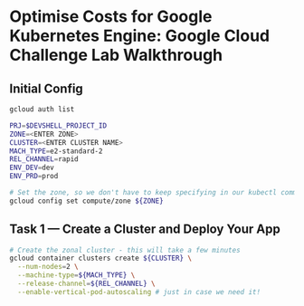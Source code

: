 # Optimise Costs for Google Kubernetes Engine: Google Cloud Challenge Lab Walkthrough

## Initial Config
```bash
gcloud auth list

PRJ=$DEVSHELL_PROJECT_ID
ZONE=<ENTER ZONE>
CLUSTER=<ENTER CLUSTER NAME>
MACH_TYPE=e2-standard-2
REL_CHANNEL=rapid
ENV_DEV=dev
ENV_PRD=prod

# Set the zone, so we don't have to keep specifying in our kubectl commands
gcloud config set compute/zone ${ZONE}
```

## Task 1 — Create a Cluster and Deploy Your App
```bash
# Create the zonal cluster - this will take a few minutes
gcloud container clusters create ${CLUSTER} \
  --num-nodes=2 \
  --machine-type=${MACH_TYPE} \
  --release-channel=${REL_CHANNEL} \
  --enable-vertical-pod-autoscaling # just in case we need it!
```
